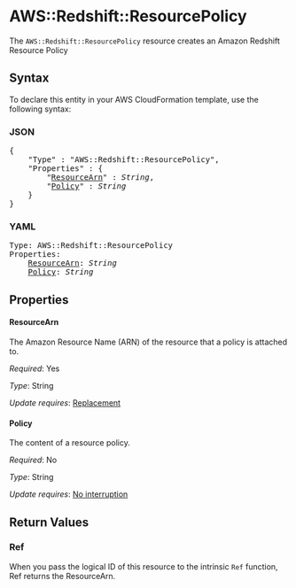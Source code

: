 # AWS::Redshift::ResourcePolicy

The `AWS::Redshift::ResourcePolicy` resource creates an Amazon Redshift Resource Policy

## Syntax

To declare this entity in your AWS CloudFormation template, use the following syntax:

### JSON

<pre>
{
    "Type" : "AWS::Redshift::ResourcePolicy",
    "Properties" : {
        "<a href="#resourcearn" title="ResourceArn">ResourceArn</a>" : <i>String</i>,
        "<a href="#policy" title="Policy">Policy</a>" : <i>String</i>
    }
}
</pre>

### YAML

<pre>
Type: AWS::Redshift::ResourcePolicy
Properties:
    <a href="#resourcearn" title="ResourceArn">ResourceArn</a>: <i>String</i>
    <a href="#policy" title="Policy">Policy</a>: <i>String</i>
</pre>

## Properties

#### ResourceArn

The Amazon Resource Name (ARN) of the resource that a policy is attached to.

_Required_: Yes

_Type_: String

_Update requires_: [Replacement](https://docs.aws.amazon.com/AWSCloudFormation/latest/UserGuide/using-cfn-updating-stacks-update-behaviors.html#update-replacement)

#### Policy

The content of a resource policy.

_Required_: No

_Type_: String

_Update requires_: [No interruption](https://docs.aws.amazon.com/AWSCloudFormation/latest/UserGuide/using-cfn-updating-stacks-update-behaviors.html#update-no-interrupt)

## Return Values

### Ref

When you pass the logical ID of this resource to the intrinsic `Ref` function, Ref returns the ResourceArn.
